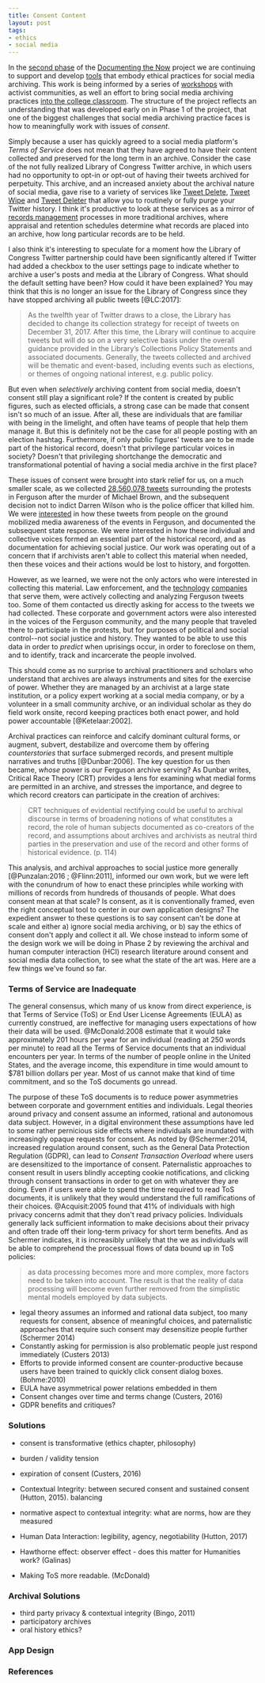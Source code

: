 ```yaml
---
title: Consent Content
layout: post
tags:
- ethics
- social media
---
```


In the [second phase] of the [Documenting the Now] project we are continuing to support and develop [tools] that embody ethical practices for social media archiving. This work is being informed by a series of [workshops] with activist communities, as well an effort to bring social media archiving practices [into the college classroom]. The structure of the project reflects an understanding that was developed early on in Phase 1 of the project, that one of the biggest challenges that social media archiving practice faces is how to meaningfully work with issues of *consent*.

Simply because a user has quickly agreed to a social media platform's *Terms of Service* does not mean that they have agreed to have their content collected and preserved for the long term in an archive. Consider the case of the not fully realized Library of Congress Twitter archive, in which users had no opportunity to opt-in or opt-out of having their tweets archived for perpetuity. This archive, and an increased anxiety about the archival nature of social media, gave rise to a variety of services like [Tweet Delete], [Tweet Wipe] and [Tweet Deleter] that allow you to routinely or fully purge your Twitter history. I think it's productive to look at these services as a mirror of [records management] processes in more traditional archives, where appraisal and retention schedules determine what records are placed into an archive, how long particular records are to be held.

I also think it's interesting to speculate for a moment how the Library of Congress Twitter partnership could have been significantly altered if Twitter had added a checkbox to the user settings page to indicate whether to archive a user's posts and media at the Library of Congress. What should the default setting have been? How could it have been explained? You may think that this is no longer an issue for the Library of Congress since they have stopped archiving all public tweets [@LC:2017]:

> As the twelfth year of Twitter draws to a close, the Library has 
> decided to change its collection strategy for receipt of tweets on 
> December 31, 2017. After this time, the Library will continue to 
> acquire tweets but will do so on a very selective basis under the 
> overall guidance provided in the Library’s Collections Policy 
> Statements and associated documents. Generally, the tweets collected 
> and archived will be thematic and event-based, including events 
> such as elections, or themes of ongoing national interest, e.g. 
> public policy.

But even when *selectively* archiving content from social media, doesn't consent still play a significant role? If the content is created by public figures, such as elected officials, a strong case can be made that consent isn't so much of an issue. After all, these are individuals that are familiar with being in the limelight, and often have teams of people that help them manage it. But this is definitely not be the case for all people posting with an election hashtag. Furthermore, if only public figures' tweets are to be made part of the historical record, doesn't that privilege particular voices in society? Doesn't that privileging shortchange the democratic and transformational potential of having a social media archive in the first place?

These issues of consent were brought into stark relief for us, on a much smaller scale, as we collected [28,560,078 tweets] surrounding the protests in Ferguson after the murder of Michael Brown, and the subsequent decision not to indict Darren Wilson who is the police officer that killed him. We were [interested] in how these tweets from people on the ground mobilized media awareness of the events in Ferguson, and documented the subsequent state response. We were interested in how these individual and collective voices formed an essential part of the historical record, and as documentation for achieving social justice. Our work was operating out of a concern that if archivists aren't able to collect this material when needed, then these voices and their actions would be lost to history, and forgotten.

However, as we learned, we were not the only actors who were interested in collecting this material. Law enforcement, and the [technology] [companies] that serve them, were actively collecting and analyzing Ferguson tweets too. Some of them contacted us directly asking for access to the tweets we had collected. These corporate and government actors were also interested in the voices of the Ferguson community, and the many people that traveled there to participate in the protests, but for purposes of political and social control--not social justice and history. They wanted to be able to use this data in order to *predict* when uprisings occur, in order to foreclose on them, and to identify, track and incarcerate the people involved.

This should come as no surprise to archival practitioners and scholars who understand that archives are always instruments and sites for the exercise of power. Whether they are managed by an archivist at a large state institution, or a policy expert working at a social media company, or by a volunteer in a small community archive, or an individual scholar as they do field work onsite, record keeping practices both enact power, and hold power accountable [@Ketelaar:2002].

Archival practices can reinforce and calcify dominant cultural forms, or augment, subvert, destabilize and overcome them by offering *counterstories* that surface submerged records, and present multiple narratives and truths [@Dunbar:2006]. The key question for us then became, *whose* power is our Ferguson archive serving? As Dunbar writes, Critical Race Theory (CRT) provides a lens for examining what medial forms are permitted in an archive, and stresses the importance, and degree to which record creators can participate in the creation of archives:

> CRT techniques of evidential rectifying could be useful to archival
> discourse in terms of broadening notions of what constitutes a record,
> the role of human subjects documented as co-creators of the record,
> and assumptions about archives and archivists as neutral third parties
> in the preservation and use of the record and other forms of
> historical evidence. (p. 114)

This analysis, and archival approaches to social justice more generally [@Punzalan:2016 ; @Flinn:2011], informed our own work, but we were left with the conundrum of how to enact these principles while working with millions of records from hundreds of thousands of people. What does consent mean at that scale? Is consent, as it is conventionally framed, even the right conceptual tool to center in our own application designs? The expedient answer to these questions is to say consent can't be done at scale and either a) ignore social media archiving, or b) say the ethics of consent don't apply and collect it all. We chose instead to inform some of the design work we will be doing in Phase 2 by reviewing the archival and human computer interaction (HCI) research literature around consent and social media data collection, to see what the state of the art was. Here are a few things we've found so far.

### Terms of Service are Inadequate

The general consensus, which many of us know from direct experience, is that Terms of Service (ToS) or End User License Agreements (EULA) as currently construed, are ineffective for managing users expectations of how their data will be used. @McDonald:2008 estimate that it would take approximately 201 hours per year for an individual (reading at 250 words per minute) to read all the Terms of Service documents that an individual encounters per year. In terms of the number of people online in the United States, and the average income, this expenditure in time would amount to $781 billion dollars per year. Most of us cannot make that kind of time commitment, and so the ToS documents go unread. 

The purpose of these ToS documents is to reduce power asymmetries between corporate and government entities and individuals. Legal theories around privacy and consent assume an informed, rational and autonomous data subject. However, in a digital environment these assumptions have led to some rather pernicious side effects where individuals are inundated with increasingly opaque requests for consent. As noted by @Schermer:2014, increased regulation around consent, such as the General Data Protection Regulation (GDPR), can lead to *Consent Transaction Overload* where users are desensitized to the importance of consent. Paternalistic approaches to consent result in users blindly accepting cookie notifications, and clicking through consent transactions in order to get on with whatever they are doing. Even if users were able to spend the time required to read ToS documents, it is unlikely that they would understand the full ramifications of their choices. @Acquisit:2005 found that 41% of individuals with high privacy concerns admit that they don't read privacy policies. Individuals generally lack sufficient information to make decisions about their privacy and often trade off their long-term privacy for short term benefits. And as Schermer indicates, it is increasibly unlikely that the we as individuals will be able to comprehend the processual flows of data bound up in ToS policies:

> as data processing becomes more and more complex, more factors need to be taken
> into account. The result is that the reality of data processing will become
> even further removed from the simplistic mental models employed by data subjects.

- legal theory assumes an informed and rational data subject, too many requests for consent, absence of meaningful choices, and paternalistic approaches that require such consent may desensitize people further (Schermer 2014)
- Constantly asking for permission is also problematic people just respond immediately (Custers 2013)
- Efforts to provide informed consent are counter-productive because users have been trained to quickly click consent dialog boxes. (Bohme:2010)
- EULA have asymmetrical power relations embedded in them 
- Consent changes over time and terms change (Custers, 2016)
- GDPR benefits and critiques?

### Solutions 

- consent is transformative (ethics chapter, philosophy)

- burden / validity tension
- expiration of consent (Custers, 2016)
- Contextual Integrity: between secured consent and sustained consent (Hutton, 2015). balancing 
- normative aspect to contextual integrity: what are norms, how are they measured
- Human Data Interaction: legibility, agency, negotiability (Hutton, 2017)
- Hawthorne effect: observer effect - does this matter for Humanities work? (Galinas)
- Making ToS more readable. (McDonald)

### Archival Solutions

- third party privacy & contextual integrity (Bingo, 2011)
- participatory archives
- oral history ethics?

### App Design

### References

[second phase]: https://news.docnow.io/documenting-the-now-phase-2-83d76a9ee0a8
[tools]: https://github.com/docnow/
[Documenting the Now]: https://www.docnow.io
[28,560,078 tweets]: https://archive.org/details/ferguson-tweet-ids
[interested]: https://medium.com/on-archivy/documenting-the-now-ferguson-in-the-archives-adcdbe1d5788
[workshops]: https://twitter.com/documentnow/status/1110555760948199425
[into the college classroom]: https://news.virginia.edu/content/black-twitter-101-what-it-where-did-it-originate-where-it-headed
[Tweet Delete]: https://tweetdelete.net/
[Tweet Wipe]: https://twitwipe.com/
[Tweet Deleter]: https://tweetdeleter.com/
[technology]: https://www.baltimoresun.com/news/maryland/investigations/bs-md-geofeedia-police-20160902-story.html
[companies]: https://www.typeinvestigations.org/investigation/2018/02/27/palantir-secretly-use-new-orleans-test-predictive-policing
[records management]: https://en.wikipedia.org/wiki/Records_management

